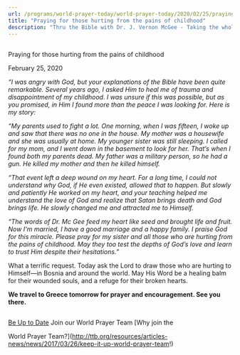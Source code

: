```yaml
---
url: /programs/world-prayer-today/world-prayer-today/2020/02/25/praying-for-those-hurting-from-the-pains-of-childhood
title: "Praying for those hurting from the pains of childhood"
description: "Thru the Bible with Dr. J. Vernon McGee - Taking the whole Word to the whole world"
---
```







## 
 Praying for those hurting from the pains of childhood


February 25, 2020




*“I was angry with God, but your explanations of the Bible have been quite remarkable. Several years ago, I asked Him to heal me of trauma and disappointment of my childhood. I was unsure if this was possible, but as you promised, in Him I found more than the peace I was looking for. Here is my story:*


*“My parents used to fight a lot. One morning, when I was fifteen, I woke up and saw that there was no one in the house. My mother was a housewife and she was usually at home. My younger sister was still sleeping. I called for my mom, and I went down in the basement to look for her. That’s when I found both my parents dead. My father was a military person, so he had a gun. He killed my mother and then he killed himself.* 


*“That event left a deep wound on my heart. For a long time, I could not understand why God, if He even existed, allowed that to happen. But slowly and patiently He worked on my heart, and your teaching helped me understand the love of God and realize that Satan brings death and God brings life. He slowly changed me and attracted me to Himself.* 


*“The words of Dr. Mc Gee feed my heart like seed and brought life and fruit. Now I'm married, I have a good marriage and a happy family. I praise God for this miracle. Please pray for my sister and all those who are hurting from the pains of childhood. May they too test the depths of God’s love and learn to trust Him despite their hesitations.”*


What a terrific request. Today ask the Lord to draw those who are hurting to Himself—in Bosnia and around the world. May His Word be a healing balm for their wounded souls, and a refuge for their broken hearts.  


**We travel to Greece tomorrow for prayer and encouragement. See you there.**







## 




[Be Up to Date](http://feeds.feedburner.com/WorldPrayerToday "World Prayer Today RSS Feed")
Join our World Prayer Team
[Why join the  

World Prayer Team?](http://ttb.org/resources/articles-news/news/2017/03/26/keep-it-up-world-prayer-team!)




